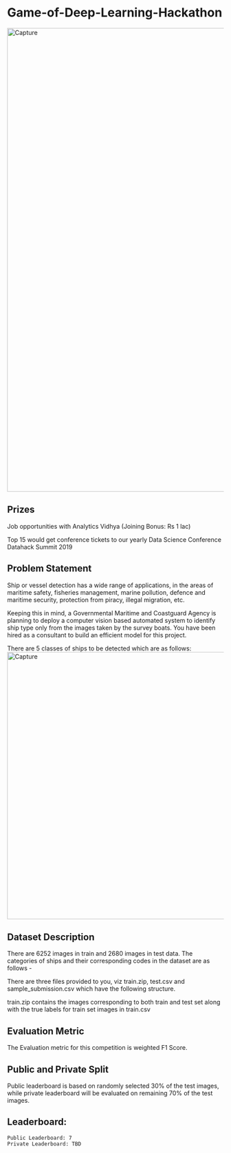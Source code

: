 # Game-of-Deep-Learning-Hackathon
<img width="1079" alt="Capture" src="https://user-images.githubusercontent.com/37707687/59141304-e1205300-89c7-11e9-8485-1c728621986d.PNG">

## Prizes
   Job opportunities with Analytics Vidhya (Joining Bonus: Rs 1 lac)
   
   Top 15 would get conference tickets to our yearly Data Science Conference Datahack Summit 2019

## Problem Statement
Ship or vessel detection has a wide range of applications, in the areas of maritime safety,  fisheries management, marine pollution, defence and maritime security, protection from piracy, illegal migration, etc.

Keeping this in mind, a Governmental Maritime and Coastguard Agency is planning to deploy a computer vision based automated system to identify ship type only from the images taken by the survey boats. You have been hired as a consultant to build an efficient model for this project.

There are 5 classes of ships to be detected which are as follows:
<img width="622" alt="Capture" src="https://user-images.githubusercontent.com/37707687/59141322-6572d600-89c8-11e9-990f-8b7ace8e2582.PNG">

## Dataset Description
There are 6252 images in train and 2680 images in test data. The categories of ships and their corresponding codes in the dataset are as follows -

There are three files provided to you, viz train.zip, test.csv and sample_submission.csv which have the following structure.

train.zip contains the images corresponding to both train and test set along with the true labels for train set images in train.csv

## Evaluation Metric
The Evaluation metric for this competition is weighted F1 Score.

## Public and Private Split
Public leaderboard is based on randomly selected 30% of the test images, while private leaderboard will be evaluated on remaining 70% of the test images.

## Leaderboard: 
    Public Leaderboard: 7
    Private Leaderboard: TBD
